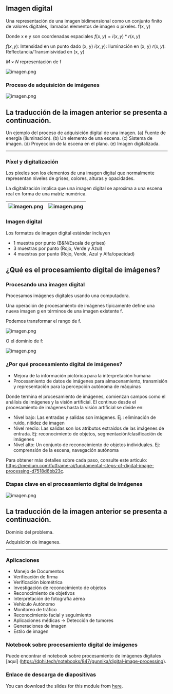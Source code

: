 ## Imagen digital


Una representación de una imagen bidimensional como un conjunto finito de valores digitales, llamados elementos de imagen o píxeles. f(x, y)

Donde x e y son coordenadas espaciales
$f(x, y) = i(x,y) * r(x,y)$

$f(x, y)$: Intensidad en un punto dado (x, y)
$i(x, y)$: Iluminación en (x, y)
$r(x, y)$: Reflectancia/Transmisividad en (x, y)

$M \times N$ representación de f

![imagen.png](https://dphi-live.s3.amazonaws.com/media_uploads/image_acccd51577d24bf78748e92dacf30e03.png)

### Proceso de adquisición de imágenes






![imagen.png](https://dphi-live.s3.amazonaws.com/media_uploads/image_7a88192c354945ab89ce216bf650662b.png)




La traducción de la imagen anterior se presenta a continuación.
---
Un ejemplo del proceso de adquisición digital de una imagen. (a) Fuente de energía (iluminación). (b) Un elemento de una escena. (c) Sistema de imagen. (d) Proyección de la escena en el plano. (e) Imagen digitalizada.

---



### Píxel y digitalización

Los píxeles son los elementos de una imagen digital que normalmente representan niveles de grises, colores, alturas y opacidades.

La digitalización implica que una imagen digital se aproxima a una escena real en forma de una matriz numérica.




| ![imagen.png](https://dphi-live.s3.amazonaws.com/media_uploads/image_872518ea9e5b4e3dbb174941acfb39ba.png) | ![imagen.png](https://dphi-live.s3.amazonaws.com/media_uploads/image_7b0e330578a040779fbe6f1594110b01.png) |
| --- | --- |


### Imagen digital

Los formatos de imagen digital estándar incluyen
* 1 muestra por punto (B&N/Escala de grises)
* 3 muestras por punto (Rojo, Verde y Azul)
* 4 muestras por punto (Rojo, Verde, Azul y Alfa/opacidad)

## ¿Qué es el procesamiento digital de imágenes?

### Procesando una imagen digital

Procesamos imágenes digitales usando una computadora.

Una operación de procesamiento de imágenes típicamente define una nueva imagen g en términos de una imagen existente f.

Podemos transformar el rango de f.

![imagen.png](https://dphi-live.s3.amazonaws.com/media_uploads/image_6c7c611794334508b32604240b1de84a.png)

O el dominio de f:

![imagen.png](https://dphi-live.s3.amazonaws.com/media_uploads/image_e37580ca0ff3437189f49d3f6a30aa0e.png)

### ¿Por qué procesamiento digital de imágenes?

* Mejora de la información pictórica para la interpretación humana
* Procesamiento de datos de imágenes para almacenamiento, transmisión y representación para la percepción autónoma de máquinas

Donde termina el procesamiento de imágenes, comienzan campos como el análisis de imágenes y la visión artificial. El continuo desde el procesamiento de imágenes hasta la visión artificial se divide en:

* Nivel bajo:
Las entradas y salidas son imágenes. Ej.: eliminación de ruido, nitidez de imagen
* Nivel medio:
Las salidas son los atributos extraídos de las imágenes de entrada. Ej: reconocimiento de objetos, segmentación/clasificación de imágenes
* Nivel alto:
Un conjunto de reconocimiento de objetos individuales. Ej: comprensión de la escena, navegación autónoma

Para obtener más detalles sobre cada paso, consulte este artículo: https://medium.com/futframe-ai/fundamental-steps-of-digital-image-processing-d7518d6bb23c.

### Etapas clave en el procesamiento digital de imágenes








![imagen.png](https://dphi-live.s3.amazonaws.com/media_uploads/image_1789b4ee9aab4cd2a7daf7f63c41d823.png)




La traducción de la imagen anterior se presenta a continuación.
---
Dominio del problema.

Adquisición de imagenes.



---



### Aplicaciones
* Manejo de Documentos
* Verificación de firma
* Verificación biométrica
* Investigación de reconocimiento de objetos
* Reconocimiento de objetivos
* Interpretación de fotografía aérea
* Vehículo Autónomo
* Monitoreo de tráfico
* Reconocimiento facial y seguimiento
* Aplicaciones médicas -> Detección de tumores
* Generaciones de imagen
* Estilo de imagen


### Notebook sobre procesamiento digital de imágenes

Puede encontrar el notebook sobre procesamiento de imágenes digitales [aquí] (https://dphi.tech/notebooks/847/gunnika/digital-image-processing).

### Enlace de descarga de diapositivas
You can download the slides for this module from [here](https://docs.google.com/presentation/d/1_AnXdbbkdrvgws-ZVorDSz0lj-VP9eTE/edit?usp=sharing&ouid=103295128566172156165&rtpof=true&sd=true).